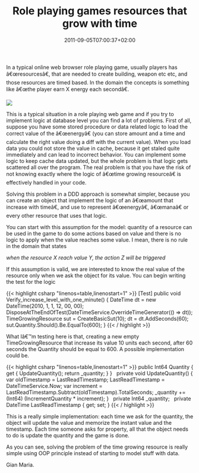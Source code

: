 ﻿---
title: "Role playing games resources that grow with time"
description: ""
date: 2011-09-05T07:00:37+02:00
draft: false
tags: [DDD]
categories: [Domain Driven Design]
---
In a typical online web browser role playing game, usually players has â€œresourcesâ€, that are needed to create building, weapon etc etc, and those resources are timed based. In the domain the concepts is something like â€œthe player earn X energy each secondâ€.

![](http://www.thinkgeek.com/images/products/zoom/mana_energy_potion_sixpack.jpg)

This is a typical situation in a role playing web game and if you try to implement logic at database level you can find a lot of problems. First of all, suppose you have some stored procedure or data related logic to load the correct value of the â€œenergyâ€ (you can store amount and a time and calculate the right value doing a diff with the current value). When you load data you could not store the value in cache, because it get staled quite immediately and can lead to incorrect behavior. You can implement some logic to keep cache data updated, but the whole problem is that logic gets scattered all over the program. The real problem is that you have the risk of not knowing exactly where the logic of â€œtime growing resourceâ€ is effectively handled in your code.

Solving this problem in a DDD approach is somewhat simpler, because you can create an object that implement the logic of an â€œamount that increase with timeâ€, and use to represent â€œenergyâ€, â€œmanaâ€ or every other resource that uses that logic.

You can start with this assumption for the model: quantity of a resource can be used in the game to do some actions based on value and there is no logic to apply when the value reaches some value. I mean, there is no rule in the domain that states

*when the resource X reach value Y, the action Z will be triggered*

If this assumption is valid, we are interested to know the real value of the resource only when we ask the object for its value. You can begin writing the test for the logic

{{< highlight csharp "linenos=table,linenostart=1" >}}
[Test]
public void Verify_increase_level_with_one_minute()
{
DateTime dt = new DateTime(2010, 1, 1, 12, 00, 00);
DisposeAtTheEndOfTest(DateTimeService.OverrideTimeGenerator(() => dt));
TimeGrowingResource sut = CreateBasicSut(10);
dt = dt.AddSeconds(60);
sut.Quantity.Should().Be.EqualTo(600);
}
{{< / highlight >}}

What Iâ€™m testing here is that, creating a new empty TimeGrowingResource that increase its value 10 units each second, after 60 seconds the Quantity should be equal to 600. A possible implementation could be.

{{< highlight csharp "linenos=table,linenostart=1" >}}
public Int64 Quantity
{
get
{
UpdateQuantity();
return _quantity;
}
}
 
private void UpdateQuantity()
{
var oldTimestamp = LastReadTimestamp;
LastReadTimestamp = DateTimeService.Now;
var increment = LastReadTimestamp.Subtract(oldTimestamp).TotalSeconds;
_quantity += (Int64) (IncrementQuantity * increment);
}
 
private Int64 _quantity;
 
private DateTime LastReadTimestamp { get; set; }
{{< / highlight >}}

This is a really simple implementation: each time we ask for the quantity, the object will update the value and memorize the instant value and the timestamp. Each time someone asks for property, all that the object needs to do is update the quantity and the game is done.

As you can see, solving the problem of the time growing resource is really simple using OOP principle instead of starting to model stuff with data.

Gian Maria.
